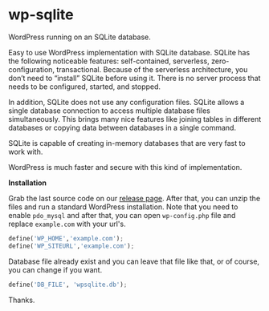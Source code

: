 
# wp-sqlite

WordPress running on an SQLite database.

Easy to use WordPress implementation with SQLite database.  SQLite has the following noticeable features: self-contained, serverless, zero-configuration, transactional. Because of the serverless architecture, you don’t need to “install” SQLite before using it. There is no server process that needs to be configured, started, and stopped.

In addition, SQLite does not use any configuration files. SQLite allows a single database connection to access multiple database files simultaneously. This brings many nice features like joining tables in different databases or copying data between databases in a single command.

SQLite is capable of creating in-memory databases that are very fast to work with.

WordPress is much faster and secure with this kind of implementation. 

**Installation**

Grab the last source code on our [release page](https://github.com/stokry/wp-sqlite/releases).   After that, you can unzip the files and run a standard WordPress installation. Note that you need to enable `pdo_mysql` and after that, you can open `wp-config.php` file and replace `example.com` with your url's. 

```python
define('WP_HOME','example.com');
define('WP_SITEURL','example.com');
```
Database file already exist and you can leave that file like that, or of course, you can change if you want.

```python
define('DB_FILE', 'wpsqlite.db');
```
Thanks.

